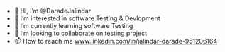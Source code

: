 - 👋 Hi, I’m @DaradeJalindar
- 👀 I’m interested in software Testing & Devlopment
- 🌱 I’m currently learning software Testing
- 💞️ I’m looking to collaborate on testing project
- 📫 How to reach me www.linkedin.com/in/jalindar-darade-951206164

<!---
DaradeJalindar/DaradeJalindar is a ✨ special ✨ repository because its `README.md` (this file) appears on your GitHub profile.
You can click the Preview link to take a look at your changes.
--->
